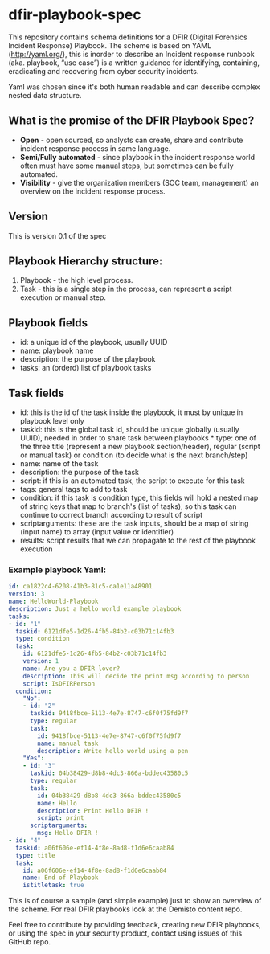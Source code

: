 # dfir-playbook-spec

This repository contains schema definitions for a DFIR (Digital Forensics Incident Response) Playbook.
The scheme is based on YAML (http://yaml.org/), this is inorder to describe an Incident response runbook (aka. playbook, “use case”) is a written guidance for identifying, containing, eradicating and recovering from cyber security incidents.

Yaml was chosen since it's both human readable and can describe complex nested data structure.

## What is the promise of the DFIR Playbook Spec?
* **Open** - open sourced, so analysts can create, share and contribute incident response process in same language.
* **Semi/Fully automated** - since playbook in the incident response world often must have some manual steps, but sometimes can be fully automated.
* **Visibility** - give the organization members (SOC team, management) an overview on the incident response process.

## Version
This is version 0.1 of the spec

## Playbook Hierarchy structure:
1. Playbook - the high level process.
2. Task - this is a single step in the process, can represent a script execution or manual step.

## Playbook fields

* id: a unique id of the playbook, usually UUID
* name: playbook name
* description: the purpose of the playbook
* tasks: an (orderd) list of playbook tasks

## Task fields
* id: this is the id of the task inside the playbook, it must by unique in playbook level only
* taskid: this is the global task id, should be unique globally (usually UUID), needed in order to share task between playbooks * type: one of the three title (represent a new playbook section/header), regular (script or manual task) or condition (to decide what is the next branch/step)
* name: name of the task
* description: the purpose of the task
* script: if this is an automated task, the script to execute for this task
* tags: general tags to add to task
* condition: if this task is condition type, this fields will hold a nested map of string keys that map to branch's (list of tasks), so this task can continue to correct branch according to result of script
* scriptarguments: these are the task inputs, should be a map of string (input name) to array (input value or identifier)
* results: script results that we can propagate to the rest of the playbook execution

### Example playbook Yaml:

``` yaml
id: ca1822c4-6208-41b3-81c5-ca1e11a48901
version: 3
name: HelloWorld-Playbook
description: Just a hello world example playbook
tasks:
- id: "1"
  taskid: 6121dfe5-1d26-4fb5-84b2-c03b71c14fb3
  type: condition
  task:
    id: 6121dfe5-1d26-4fb5-84b2-c03b71c14fb3
    version: 1
    name: Are you a DFIR lover?
    description: This will decide the print msg according to person
    script: IsDFIRPerson
  condition:
    "No":
    - id: "2"
      taskid: 9418fbce-5113-4e7e-8747-c6f0f75fd9f7
      type: regular
      task:
        id: 9418fbce-5113-4e7e-8747-c6f0f75fd9f7
        name: manual task
        description: Write hello world using a pen
    "Yes":
    - id: "3"
      taskid: 04b38429-d8b8-4dc3-866a-bddec43580c5
      type: regular
      task:
        id: 04b38429-d8b8-4dc3-866a-bddec43580c5
        name: Hello
        description: Print Hello DFIR !
        script: print
      scriptarguments:
        msg: Hello DFIR !
- id: "4"
  taskid: a06f606e-ef14-4f8e-8ad8-f1d6e6caab84
  type: title
  task:
    id: a06f606e-ef14-4f8e-8ad8-f1d6e6caab84
    name: End of Playbook
    istitletask: true
```

This is of course a sample (and simple example) just to show an overview of the scheme.
For real DFIR playbooks look at the Demisto content repo.

Feel free to contribute by providing feedback, creating new DFIR playbooks, or using the spec in your security product, contact using issues of this GitHub repo.

